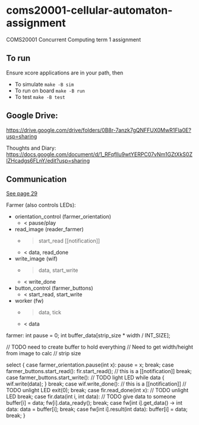 # coms20001-cellular-automaton-assignment
COMS20001 Concurrent Computing term 1 assignment

## To run
Ensure xcore applications are in your path, then

- To simulate `make -B sim`
- To run on board `make -B run`
- To test `make -B test`


## Google Drive:
https://drive.google.com/drive/folders/0B8r-7anzk7gQNFFUX0MwR1Fla0E?usp=sharing

Thoughts and Diary:
https://docs.google.com/document/d/1_RFqflIu9wtYERPC07vNm1GZtXkS0ZIZHcadgs6FLnY/edit?usp=sharing


## Communication
[See page 29](https://www.xmos.com/download/private/XMOS-Programming-Guide-%28documentation%29%28F%29.pdf)

Farmer (also controls LEDs):

* orientation_control (farmer_orientation)
  * < pause/play
* read_image (reader_farmer)
  * > start_read [[notification]]
  * < data, read_done
* write_image (wif)
  * > data, start_write
  * < write_done
* button_control (farmer_buttons)
  * < start_read, start_write
* worker (fw)
  * > data, tick
  * < data

farmer:
int pause = 0;
int buffer_data[strip_size * width / INT_SIZE];

// TODO need to create buffer to hold everything
// Need to get width/height from image to calc
// strip size

select {
    case farmer_orientation.pause(int x):
        pause = x;
        break;
    case farmer_buttons.start_read():
        fir.start_read(); // this is a [[notification]]
        break;
    case farmer_buttons.start_write():
        // TODO light LED
        while data {
            wif.write(data);
        }
        break;
    case wif.write_done(): // this is a [[notification]]
        // TODO unlight LED
        exit(0);
        break;
    case fir.read_done(int x):
        // TODO unlight LED
        break;
    case fir.data(int i, int data):
        // TODO give data to someone
        buffer[i] = data;
        fw[i].data_ready();
        break;
    case fw[int i].get_data() -> int data:
        data = buffer[i];
        break;
    case fw[int i].result(int data):
        buffer[i] = data;
        break;
}
